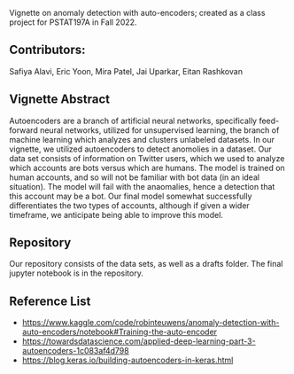 Vignette on anomaly detection with auto-encoders; created as a class project for PSTAT197A in Fall 2022. 

## Contributors:
Safiya Alavi, Eric Yoon, Mira Patel, Jai Uparkar, Eitan Rashkovan

## Vignette Abstract 
Autoencoders are a branch of artificial neural networks, specifically feed-forward neural networks, utilized for unsupervised learning, the branch of machine learning which analyzes and clusters unlabeled datasets. In our vignette, we utilized autoencoders to detect anomolies in a dataset. Our data set consists of information on Twitter users, which we used to analyze which accounts are bots versus which are humans. The model is trained on human accounts, and so will not be familiar with bot data (in an ideal situation). The model will fail with the anaomalies, hence a detection that this account may be a bot. Our final model somewhat successfully differentiates the two types of accounts, although if given a wider timeframe, we anticipate being able to improve this model. 

## Repository
Our repository consists of the data sets, as well as a drafts folder. The final jupyter notebook is in the repository. 

## Reference List 
- https://www.kaggle.com/code/robinteuwens/anomaly-detection-with-auto-encoders/notebook#Training-the-auto-encoder 
- https://towardsdatascience.com/applied-deep-learning-part-3-autoencoders-1c083af4d798 
- https://blog.keras.io/building-autoencoders-in-keras.html
